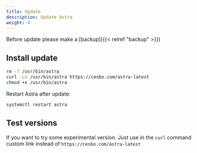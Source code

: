 ```yaml
---
title: Update
description: Update Astra
weight: 4
---
```


Before update please make a [backup]({{< relref "backup" >}})

## Install update

```sh
rm -f /usr/bin/astra
curl -Lo /usr/bin/astra https://cesbo.com/astra-latest
chmod +x /usr/bin/astra
```

Restart Astra after update:

```sh
systemctl restart astra
```

## Test versions

If you want to try some experimental version.
Just use in the `curl` command custom link instead of `https://cesbo.com/astra-latest`
